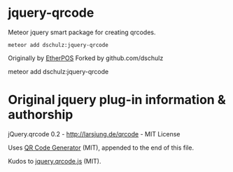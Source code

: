 jquery-qrcode
======================

Meteor jquery smart package for creating qrcodes.

    meteor add dschulz:jquery-qrcode

Originally by [EtherPOS](http://www.etherpos.com/ "EtherPOS")
Forked by github.com/dschulz

meteor add dschulz:jquery-qrcode

Original jquery plug-in information & authorship
=================================================
jQuery.qrcode 0.2 - http://larsjung.de/qrcode - MIT License

Uses [QR Code Generator](http://www.d-project.com/qrcode/index.html) (MIT), appended to the end of this file.

Kudos to [jquery.qrcode.js](http://github.com/jeromeetienne/jquery-qrcode) (MIT).
